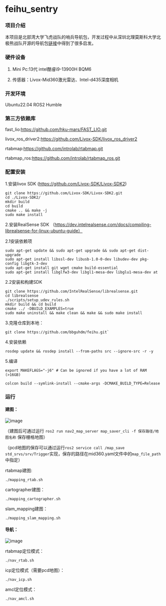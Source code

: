 # feihu_sentry

### 项目介绍
本项目是北部湾大学飞虎战队的哨兵导航包，开发过程中从深圳北理莫斯科大学北极熊战队开源的导航包[链接](http://gitee.com/SMBU-POLARBEAR/pb_rm_simulation)中得到了很多启发。

### 硬件设备
1.  Mini Pc:13代 intel酷睿i9-13900H BQM6
   
2.  传感器：Livox-Mid360激光雷达、Intel-d435深度相机 

### 开发环境
Ubuntu22.04 ROS2 Humble

### 第三方依赖库
fast_lio:https://github.com/hku-mars/FAST_LIO.git

livox_ros_driver2:https://github.com/Livox-SDK/livox_ros_driver2

rtabmap:https://github.com/introlab/rtabmap.git

rtabmap_ros:https://github.com/introlab/rtabmap_ros.git

### 配置安装
1.安装livox SDK (https://github.com/Livox-SDK/Livox-SDK2)

```
git clone https://github.com/Livox-SDK/Livox-SDK2.git
cd ./Livox-SDK2/
mkdir build
cd build
cmake .. && make -j
sudo make install
```

2.安装RealSense SDK （https://dev.intelrealsense.com/docs/compiling-librealsense-for-linux-ubuntu-guide）

2.1安装依赖项

```
sudo apt-get update && sudo apt-get upgrade && sudo apt-get dist-upgrade
sudo apt-get install libssl-dev libusb-1.0-0-dev libudev-dev pkg-config libgtk-3-dev
sudo apt-get install git wget cmake build-essential
sudo apt-get install libglfw3-dev libgl1-mesa-dev libglu1-mesa-dev at
```
2.2安装和构建SDK

```
git clone https://github.com/IntelRealSense/librealsense.git
cd librealsense 
./scripts/setup_udev_rules.sh
mkdir build && cd build
cmake ../ -DBUILD_EXAMPLES=true
sudo make uninstall && make clean && make && sudo make install
```

3.克隆仓库到本地：

```
git clone https://github.com/bbguhdm/feihu.git`
```

4.安装依赖

```
rosdep update && rosdep install --from-paths src --ignore-src -r -y
```

5.编译

```
export MAKEFLAGS="-j6" # Can be ignored if you have a lot of RAM (>16GB)

colcon build --symlink-install --cmake-args -DCMAKE_BUILD_TYPE=Release
```

### 运行

#### 建图：


![image](https://github.com/user-attachments/assets/cd6837fa-8c1a-419b-b8d2-85c0ac9a53c6)



（建图后可通过运行  ```ros2 run nav2_map_server map_saver_cli -f 保存路径/地图名称``` 保存栅格地图）

（pcd地图的保存可以通过运行`ros2 service call /map_save std_srvs/srv/Trigger`实现，保存的路径在mid360.yaml文件中的`map_file_path`中指定）

rtabmap建图:

```
./mapping_rtab.sh
```

cartographer建图：

```
./mapping_cartographer.sh
```

slam_mapping建图：

```
./mapping_slam_mapping.sh
```



#### 导航：


![image](https://github.com/user-attachments/assets/b9512b46-0114-4233-bc3f-da8ff1f1ac5b)



rtabmap定位模式：

```
./nav_rtab.sh
```

icp定位模式（需要pcd地图）：

```
./nav_icp.sh
```

amcl定位模式：

```
./nav_amcl.sh
```
